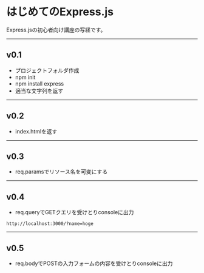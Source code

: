 # はじめてのExpress.js

Express.jsの初心者向け講座の写経です。

---

## v0.1

- プロジェクトフォルダ作成
- npm init
- npm install express
- 適当な文字列を返す

---

## v0.2

- index.htmlを返す

---

## v0.3

- req.paramsでリソース名を可変にする

---

## v0.4

- req.queryでGETクエリを受けとりconsoleに出力

```
http://localhost:3000/?name=hoge
```

---

## v0.5

- req.bodyでPOSTの入力フォームの内容を受けとりconsoleに出力
